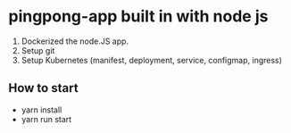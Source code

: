 # pingpong-app built in with node js

1. Dockerized the node.JS app.
2. Setup git
3. Setup Kubernetes (manifest, deployment, service, configmap, ingress)

## How to start
- yarn install
- yarn run start

